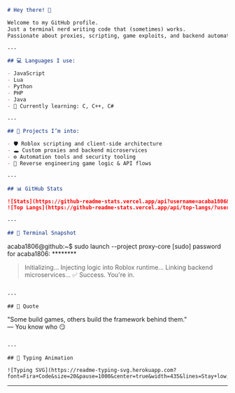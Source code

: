 
```md
# Hey there! 👋

Welcome to my GitHub profile.  
Just a terminal nerd writing code that (sometimes) works.  
Passionate about proxies, scripting, game exploits, and backend automation.

---

## 💻 Languages I use:

- JavaScript  
- Lua  
- Python  
- PHP  
- Java  
- 🧠 Currently learning: C, C++, C#

---

## 🧠 Projects I’m into:

- 🛡 Roblox scripting and client-side architecture  
- 🕳 Custom proxies and backend microservices  
- ⚙ Automation tools and security tooling  
- 🧬 Reverse engineering game logic & API flows

---

## 📊 GitHub Stats

![Stats](https://github-readme-stats.vercel.app/api?username=acaba1806&show_icons=true&theme=tokyonight&hide_rank=true)  
![Top Langs](https://github-readme-stats.vercel.app/api/top-langs/?username=acaba1806&layout=compact&theme=tokyonight)

---

## 🧪 Terminal Snapshot

```
acaba1806@github:~$ sudo launch --project proxy-core
[sudo] password for acaba1806: ********
> Initializing...
> Injecting logic into Roblox runtime...
> Linking backend microservices...
> ✅ Success. You're in.
```

---

## 💬 Quote

```
"Some build games, others build the framework behind them."  
— You know who 😏
```

---

## 🧠 Typing Animation

![Typing SVG](https://readme-typing-svg.herokuapp.com?font=Fira+Code&size=20&pause=1000&center=true&width=435&lines=Stay+low,+code+fast.;Hack+the+planet.;Proxy+online+✔;Backend+deployed.)
```

---
